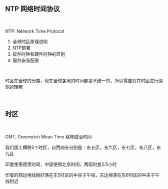 ## NTP 网络时间协议

<br/>

NTP: Network Time Protocol

1) 全球时区原理说明
2) NTP部署
3) 软件时钟和硬件时钟的区别
4) 服务安装配置

<br/>

时区在全球的分类，现在全球各地的时间都是不统一的，所以需要对其时区进行深刻的理解

<br/>

## 时区

<br/>

GMT, Greenwich Mean Time 格林威治时间

我们国土横跨5个时区，自西向东分别是：东五区，东六区，东七区，东八区，东九区

印度使用德里时间，中国使用北京时间，两国时差2.5小时

印度的西边境线刚好落在东5时区的中央子午线，东边境落在东6时区的中央子午线附近

